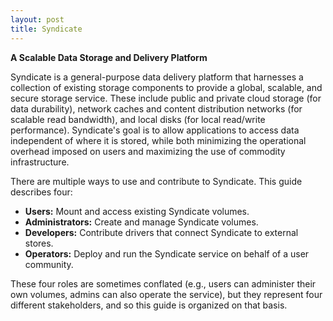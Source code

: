 ```yaml
---
layout: post
title: Syndicate
---
```


**A Scalable Data Storage and Delivery Platform**

Syndicate is a general-purpose data delivery platform that harnesses a collection of existing storage components to provide a global, scalable, and secure storage service. These include public and private cloud storage (for data durability), network caches and content distribution networks (for scalable read bandwidth), and local disks (for local read/write performance). Syndicate's goal is to allow applications to access data independent of where it is stored, while both minimizing the operational overhead imposed on users and maximizing the use of commodity infrastructure.

There are multiple ways to use and contribute to Syndicate. This guide describes four:
 - **Users:** Mount and access existing Syndicate volumes.
 - **Administrators:** Create and manage Syndicate volumes.
 - **Developers:** Contribute drivers that connect Syndicate to external stores.
 - **Operators:** Deploy and run the Syndicate service on behalf of a user community.
 
These four roles are sometimes conflated (e.g., users can administer their own volumes, admins can also operate the service), but they represent four different stakeholders, and so this guide is organized on that basis.
